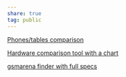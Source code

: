 ```yaml
---  
share: true  
tag: public  
---  
```

[Phones/tables comparison](https://www.kimovil.com/en/compare-smartphones)  
  
[Hardware comparison tool with a chart](https://www.productchart.com/smartphones/)  
  
[gsmarena finder with full specs](https://www.gsmarena.com/search.php3?)